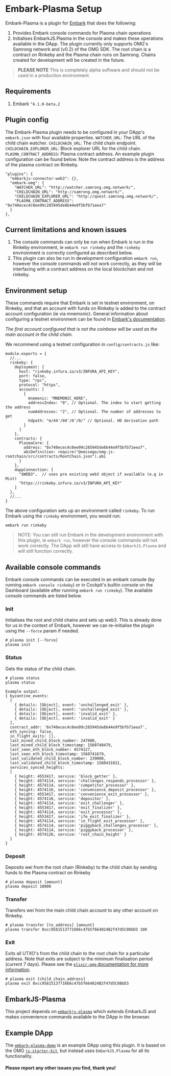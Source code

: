 # Embark-Plasma Setup
Embark-Plasma is a plugin for [Embark](https://github.com/embark-framework/embark) that does the following:
1. Provides Embark console commands for Plasma chain operations
2. Initialises EmbarkJS.Plasma in the console and makes these operations available in the DApp.
The plugin currently only supports OMG's Samrong network and (v0.2) of the OMG SDK. The root chain is a contract on Rinkeby and the Plasma chain runs on Samrong. Chains created for development will be created in the future.

> **PLEASE NOTE**
> This is completely alpha software and should not be used in a production environment.

## Requirements
1. Embark `^4.1.0-beta.2`

## Plugin config
The Embark-Plasma plugin needs to be configured in your DApp's `embark.json` with four available properties.
`WATCHER_URL`: The URL of the child chain watcher.
`CHILDCHAIN_URL`: The child chain endpoint.
`CHILDCHAIN_EXPLORER_URL`: Block explorer URL for the child chain.
`PLASMA_CONTRACT_ADDRESS`: Plasma contract address.
An example plugin configuration can be found below. Note the contract address is the address of the plasma contract on Rinkeby.
```
"plugins": {
  "embarkjs-connector-web3": {},
  "embark-omg": {
    "WATCHER_URL": "http://watcher.samrong.omg.network/",
    "CHILDCHAIN_URL": "http://samrong.omg.network/",
    "CHILDCHAIN_EXPLORER_URL": "http://quest.samrong.omg.network/",
    "PLASMA_CONTRACT_ADDRESS": "0x740ecec4c0ee99c285945de8b44e9f5bfb71eea7"
  }
},
```

## Current limitations and known issues
1. The console commands can only be run when Embark is run in the Rinkeby environment, ie `embark run rinkeby` and the `rinkeby` enviroinment is correctly configured as described below. 
2. This plugin can also be run in development configuration `embark run`, however the console commands will not work correctly, as they will be interfacing with a contract address on the local blockchain and not rinkeby.

## Environment setup
These commands require that Embark is set in testnet environment, on Rinkeby, and that an account with funds on Rinkeby is added to the contract account configuration (ie via mnemonic). General information about configuring a testnet environment can be found in [Embark's documentation](https://embark.status.im/docs/contracts_deployment.html).

_The first account configured that is not the coinbase will be used as the main account in the child chain._

We recommend using a testnet configuration in `config/contracts.js` like:
```
module.exports = {
  //...
  rinkeby: {
    deployment: {
      host: "rinkeby.infura.io/v3/INFURA_API_KEY",
      port: false,
      type: "rpc",
      protocol: "https",
      accounts: [
        {
          mnemonic: "MNEMONIC_HERE",
          addressIndex: "0", // Optional. The index to start getting the address
          numAddresses: "2", // Optional. The number of addresses to get
          hdpath: "m/44'/60'/0'/0/" // Optional. HD derivation path
        }
      ]
    },
    contracts: {
      PlasmaCore: {
        address: "0x740ecec4c0ee99c285945de8b44e9f5bfb71eea7",
        abiDefinition: require("@omisego/omg-js-rootchain/src/contracts/RootChain.json").abi
      }
    },
    dappConnection: [
      "$WEB3",  // uses pre existing web3 object if available (e.g in Mist)
      "https://rinkeby.infura.io/v3/INFURA_API_KEY"
    ]
  },
  //...
}
```
The above configuration sets up an environment called `rinkeby`. To run Embark using the `rinkeby` environment, you would run:
```
embark run rinkeby
```
> NOTE: You can still run Embark in the development environment with this plugin, ie `embark run`, however the console commands will not work correctly. The DApp will still have access to `EmbarkJS.Plasma` and will still function correctly.

## Available console commands
Embark console commands can be executed in an embark console (by running `embark console rinkeby`) or in Cockpit's builtin console on the Dashboard (available after running `embark run rinkeby`). The available console commands are listed below.

### Init
Initialises the root and child chains and sets up web3. This is already done for us in the context of Embark, however we can re-initialise the plugin using the `--force` param if needed.
```
# plasma init [--force]
plasma init
```

### Status
Gets the status of the child chain.
```
# plasma status
plasma status

Example output:
{ byzantine_events:
  [ 
    { details: [Object], event: 'unchallenged_exit' },
    { details: [Object], event: 'unchallenged_exit' },
    { details: [Object], event: 'invalid_exit' },
    { details: [Object], event: 'invalid_exit' } 
  ],
  contract_addr: '0x740ecec4c0ee99c285945de8b44e9f5bfb71eea7',
  eth_syncing: false,
  in_flight_exits: [],
  last_mined_child_block_number: 247000,
  last_mined_child_block_timestamp: 1560740479,
  last_seen_eth_block_number: 4574127,
  last_seen_eth_block_timestamp: 1560741679,
  last_validated_child_block_number: 239000,
  last_validated_child_block_timestamp: 1560431021,
  services_synced_heights:
  [ 
    { height: 4553417, service: 'block_getter' },
    { height: 4574114, service: 'challenges_responds_processor' },
    { height: 4574114, service: 'competitor_processor' },
    { height: 4574116, service: 'convenience_deposit_processor' },
    { height: 4553417, service: 'convenience_exit_processor' },
    { height: 4574116, service: 'depositor' },
    { height: 4574114, service: 'exit_challenger' },
    { height: 4553417, service: 'exit_finalizer' },
    { height: 4574114, service: 'exit_processor' },
    { height: 4553417, service: 'ife_exit_finalizer' },
    { height: 4574114, service: 'in_flight_exit_processor' },
    { height: 4574114, service: 'piggyback_challenges_processor' },
    { height: 4574114, service: 'piggyback_processor' },
    { height: 4574126, service: 'root_chain_height' } 
  ] 
}
```

### Deposit
Deposits wei from the root chain (Rinkeby) to the child chain by sending funds to the Plasma contract on Rinkeby
```
# plasma deposit [amount]
plasma deposit 10000
```

### Transfer
Transfers wei from the main child chain account to any other account on Rinkeby.
```
# plasma transfer [to_address] [amount]
plasma transfer 0xcc9581513771666c47b5f664024B2f47d5C08bD3 100
```

### Exit
Exits all UTXO's from the child chain to the root chain for a particular address. Note that exits are subject to the minimum finalisation period (current 7 days). Please see the [`elixir-omg` documentation for more information](https://github.com/omisego/elixir-omg/blob/master/docs/morevp.md#morevp-exit-protocol-specification).
```
# plasma exit [child_chain_address]
plasma exit 0xcc9581513771666c47b5f664024B2f47d5C08bD3
```

## EmbarkJS-Plasma
This project depends on [`embarkjs-plasma`]() which extends EmbarkJS and makes convenience commands available to the DApp in the browser.

## Example DApp
The [`embark-plasma-demo`](https://github.com/embark-framework/embark-plasma-demo) is an example DApp using this plugin. It is based on the OMG [`js-starter-kit`](https://github.com/omisego/js-starter-kit), but instead uses `EmbarkJS.Plasma` for all its functionality.

#### Please report any other issues you find, thank you!

